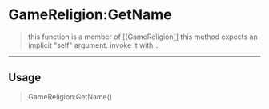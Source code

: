 # GameReligion:GetName
> this function is a member of [[GameReligion]]
> this method expects an implicit "self" argument. invoke it with `:`
-----
## Usage
> GameReligion:GetName()
